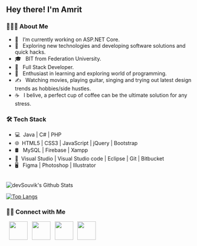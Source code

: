 <h2> Hey there! I'm Amrit</h2>

<h3> 👨🏻‍💻 About Me </h3>

- 🔭 &nbsp; I’m currently working on ASP.NET Core.
- 🤔 &nbsp; Exploring new technologies and developing software solutions and quick hacks.
- 🎓 &nbsp; BIT from Federation University.
- 💼 &nbsp; Full Stack Developer.
- 🌱 &nbsp; Enthusiast in learning and exploring world of programming.
- ✍️ &nbsp; Watching movies, playing guitar, singing and trying out latest design trends as hobbies/side hustles.
- ☕ &nbsp; I belive, a perfect cup of coffee can be the ultimate solution for any stress. 

<h3>🛠 Tech Stack</h3>

- 💻 &nbsp;Java | C# | PHP 
- 🌐 &nbsp;HTML5 | CSS3 | JavaScript | jQuery | Bootstrap 
- 🛢 &nbsp; MySQL | Firebase | Xampp
- 🔧 &nbsp;Visual Studio | Visual Studio code | Eclipse | Git | Bitbucket
- 🖥 &nbsp; Figma | Photoshop |  Illustrator

<br>

<img align="center" src="https://github-readme-stats.vercel.app/api?username=amritdumre10&include_all_commits=true&count_private=true&show_icons=true&line_height=20&title_color=7A7ADB&icon_color=2234AE&text_color=D3D3D3&bg_color=0,000000,130F40" alt="devSouvik's Github Stats">

</br>

[![Top Langs](https://github-readme-stats.vercel.app/api/top-langs/?username=amritdumre10&layout=compact&text_color=daf7dc&bg_color=151515)](https://github.com/amritdumre10/github-readme-stats)


<h3> 🤝🏻 Connect with Me </h3>

<p align="left">
&nbsp; <a href="https://twitter.com/amritdumre10/" target="_blank" rel="noopener noreferrer"><img src="https://img.icons8.com/plasticine/100/000000/twitter.png" width="50" /></a>  
&nbsp; <a href="https://www.instagram.com/amritdumre10/" target="_blank" rel="noopener noreferrer"><img src="https://img.icons8.com/plasticine/100/000000/instagram-new.png" width="50" /></a>  
&nbsp; <a href="https://www.linkedin.com//in/amritdumre10/" target="_blank" rel="noopener noreferrer"><img src="https://img.icons8.com/plasticine/100/000000/linkedin.png" width="50" /></a>
&nbsp; <a href="mailto:amritdumre10@gmail.com" target="_blank" rel="noopener noreferrer"><img src="https://img.icons8.com/plasticine/100/000000/gmail.png"  width="50" /></a>
</p>
